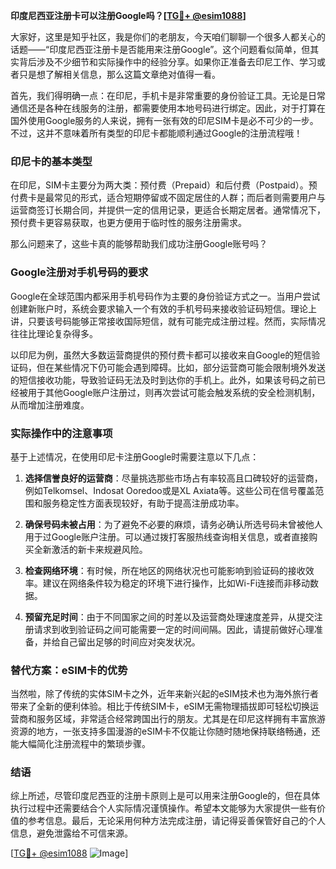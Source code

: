 **印度尼西亚注册卡可以注册Google吗？[[TG💪+ @esim1088](https://t.me/s/esim1088)]**

大家好，这里是知乎社区，我是你们的老朋友，今天咱们聊聊一个很多人都关心的话题——“印度尼西亚注册卡是否能用来注册Google”。这个问题看似简单，但其实背后涉及不少细节和实际操作中的经验分享。如果你正准备去印尼工作、学习或者只是想了解相关信息，那么这篇文章绝对值得一看。

首先，我们得明确一点：在印尼，手机卡是非常重要的身份验证工具。无论是日常通信还是各种在线服务的注册，都需要使用本地号码进行绑定。因此，对于打算在国外使用Google服务的人来说，拥有一张有效的印尼SIM卡是必不可少的一步。不过，这并不意味着所有类型的印尼卡都能顺利通过Google的注册流程哦！

### 印尼卡的基本类型

在印尼，SIM卡主要分为两大类：预付费（Prepaid）和后付费（Postpaid）。预付费卡是最常见的形式，适合短期停留或不固定居住的人群；而后者则需要用户与运营商签订长期合同，并提供一定的信用记录，更适合长期定居者。通常情况下，预付费卡更容易获取，也更方便用于临时性的服务注册需求。

那么问题来了，这些卡真的能够帮助我们成功注册Google账号吗？

### Google注册对手机号码的要求

Google在全球范围内都采用手机号码作为主要的身份验证方式之一。当用户尝试创建新账户时，系统会要求输入一个有效的手机号码来接收验证码短信。理论上讲，只要该号码能够正常接收国际短信，就有可能完成注册过程。然而，实际情况往往比理论复杂得多。

以印尼为例，虽然大多数运营商提供的预付费卡都可以接收来自Google的短信验证码，但在某些情况下仍可能会遇到障碍。比如，部分运营商可能会限制境外发送的短信接收功能，导致验证码无法及时到达你的手机上。此外，如果该号码之前已经被用于其他Google账户注册过，则再次尝试可能会触发系统的安全检测机制，从而增加注册难度。

### 实际操作中的注意事项

基于上述情况，在使用印尼卡注册Google时需要注意以下几点：

1. **选择信誉良好的运营商**：尽量挑选那些市场占有率较高且口碑较好的运营商，例如Telkomsel、Indosat Ooredoo或是XL Axiata等。这些公司在信号覆盖范围和服务稳定性方面表现较好，有助于提高注册成功率。
   
2. **确保号码未被占用**：为了避免不必要的麻烦，请务必确认所选号码未曾被他人用于过Google账户注册。可以通过拨打客服热线查询相关信息，或者直接购买全新激活的新卡来规避风险。

3. **检查网络环境**：有时候，所在地区的网络状况也可能影响到验证码的接收效率。建议在网络条件较为稳定的环境下进行操作，比如Wi-Fi连接而非移动数据。

4. **预留充足时间**：由于不同国家之间的时差以及运营商处理速度差异，从提交注册请求到收到验证码之间可能需要一定的时间间隔。因此，请提前做好心理准备，并给自己留出足够的时间应对突发状况。

### 替代方案：eSIM卡的优势

当然啦，除了传统的实体SIM卡之外，近年来新兴起的eSIM技术也为海外旅行者带来了全新的便利体验。相比于传统SIM卡，eSIM无需物理插拔即可轻松切换运营商和服务区域，非常适合经常跨国出行的朋友。尤其是在印尼这样拥有丰富旅游资源的地方，一张支持多国漫游的eSIM卡不仅能让你随时随地保持联络畅通，还能大幅简化注册流程中的繁琐步骤。

### 结语

综上所述，尽管印度尼西亚的注册卡原则上是可以用来注册Google的，但在具体执行过程中还需要结合个人实际情况谨慎操作。希望本文能够为大家提供一些有价值的参考信息。最后，无论采用何种方法完成注册，请记得妥善保管好自己的个人信息，避免泄露给不可信来源。

[[TG💪+ @esim1088](https://t.me/s/esim1088) ![Image](https://i.postimg.cc/4NQfJmqS/Snipaste-2025-05-13-00-14-12.png)]